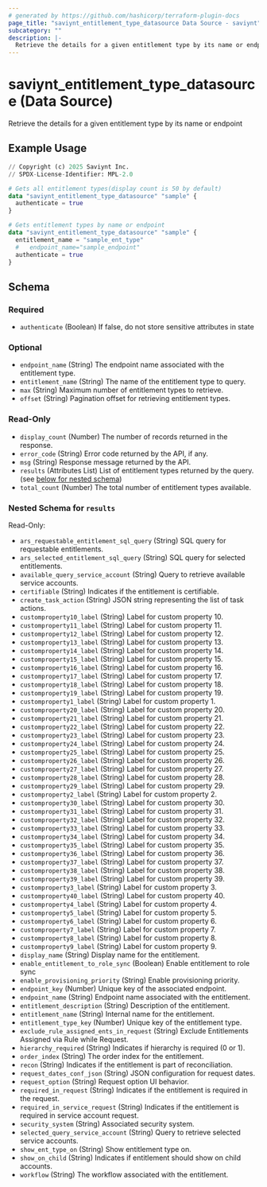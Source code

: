 ```yaml
---
# generated by https://github.com/hashicorp/terraform-plugin-docs
page_title: "saviynt_entitlement_type_datasource Data Source - saviynt"
subcategory: ""
description: |-
  Retrieve the details for a given entitlement type by its name or endpoint
---
```


# saviynt_entitlement_type_datasource (Data Source)

Retrieve the details for a given entitlement type by its name or endpoint

## Example Usage

```terraform
// Copyright (c) 2025 Saviynt Inc.
// SPDX-License-Identifier: MPL-2.0

# Gets all entitlement types(display count is 50 by default)
data "saviynt_entitlement_type_datasource" "sample" {
  authenticate = true
}

# Gets entitlement types by name or endpoint
data "saviynt_entitlement_type_datasource" "sample" {
  entitlement_name = "sample_ent_type"
  #   endpoint_name="sample_endpoint"
  authenticate = true
}
```

<!-- schema generated by tfplugindocs -->
## Schema

### Required

- `authenticate` (Boolean) If false, do not store sensitive attributes in state

### Optional

- `endpoint_name` (String) The endpoint name associated with the entitlement type.
- `entitlement_name` (String) The name of the entitlement type to query.
- `max` (String) Maximum number of entitlement types to retrieve.
- `offset` (String) Pagination offset for retrieving entitlement types.

### Read-Only

- `display_count` (Number) The number of records returned in the response.
- `error_code` (String) Error code returned by the API, if any.
- `msg` (String) Response message returned by the API.
- `results` (Attributes List) List of entitlement types returned by the query. (see [below for nested schema](#nestedatt--results))
- `total_count` (Number) The total number of entitlement types available.

<a id="nestedatt--results"></a>
### Nested Schema for `results`

Read-Only:

- `ars_requestable_entitlement_sql_query` (String) SQL query for requestable entitlements.
- `ars_selected_entitlement_sql_query` (String) SQL query for selected entitlements.
- `available_query_service_account` (String) Query to retrieve available service accounts.
- `certifiable` (String) Indicates if the entitlement is certifiable.
- `create_task_action` (String) JSON string representing the list of task actions.
- `customproperty10_label` (String) Label for custom property 10.
- `customproperty11_label` (String) Label for custom property 11.
- `customproperty12_label` (String) Label for custom property 12.
- `customproperty13_label` (String) Label for custom property 13.
- `customproperty14_label` (String) Label for custom property 14.
- `customproperty15_label` (String) Label for custom property 15.
- `customproperty16_label` (String) Label for custom property 16.
- `customproperty17_label` (String) Label for custom property 17.
- `customproperty18_label` (String) Label for custom property 18.
- `customproperty19_label` (String) Label for custom property 19.
- `customproperty1_label` (String) Label for custom property 1.
- `customproperty20_label` (String) Label for custom property 20.
- `customproperty21_label` (String) Label for custom property 21.
- `customproperty22_label` (String) Label for custom property 22.
- `customproperty23_label` (String) Label for custom property 23.
- `customproperty24_label` (String) Label for custom property 24.
- `customproperty25_label` (String) Label for custom property 25.
- `customproperty26_label` (String) Label for custom property 26.
- `customproperty27_label` (String) Label for custom property 27.
- `customproperty28_label` (String) Label for custom property 28.
- `customproperty29_label` (String) Label for custom property 29.
- `customproperty2_label` (String) Label for custom property 2.
- `customproperty30_label` (String) Label for custom property 30.
- `customproperty31_label` (String) Label for custom property 31.
- `customproperty32_label` (String) Label for custom property 32.
- `customproperty33_label` (String) Label for custom property 33.
- `customproperty34_label` (String) Label for custom property 34.
- `customproperty35_label` (String) Label for custom property 35.
- `customproperty36_label` (String) Label for custom property 36.
- `customproperty37_label` (String) Label for custom property 37.
- `customproperty38_label` (String) Label for custom property 38.
- `customproperty39_label` (String) Label for custom property 39.
- `customproperty3_label` (String) Label for custom property 3.
- `customproperty40_label` (String) Label for custom property 40.
- `customproperty4_label` (String) Label for custom property 4.
- `customproperty5_label` (String) Label for custom property 5.
- `customproperty6_label` (String) Label for custom property 6.
- `customproperty7_label` (String) Label for custom property 7.
- `customproperty8_label` (String) Label for custom property 8.
- `customproperty9_label` (String) Label for custom property 9.
- `display_name` (String) Display name for the entitlement.
- `enable_entitlement_to_role_sync` (Boolean) Enable entitlement to role sync
- `enable_provisioning_priority` (String) Enable provisioning priority.
- `endpoint_key` (Number) Unique key of the associated endpoint.
- `endpoint_name` (String) Endpoint name associated with the entitlement.
- `entitlement_description` (String) Description of the entitlement.
- `entitlement_name` (String) Internal name for the entitlement.
- `entitlement_type_key` (Number) Unique key of the entitlement type.
- `exclude_rule_assigned_ents_in_request` (String) Exclude Entitlements Assigned via Rule while Request.
- `hierarchy_required` (String) Indicates if hierarchy is required (0 or 1).
- `order_index` (String) The order index for the entitlement.
- `recon` (String) Indicates if the entitlement is part of reconciliation.
- `request_dates_conf_json` (String) JSON configuration for request dates.
- `request_option` (String) Request option UI behavior.
- `required_in_request` (String) Indicates if the entitlement is required in the request.
- `required_in_service_request` (String) Indicates if the entitlement is required in service account request.
- `security_system` (String) Associated security system.
- `selected_query_service_account` (String) Query to retrieve selected service accounts.
- `show_ent_type_on` (String) Show entitlement type on.
- `show_on_child` (String) Indicates if entitlement should show on child accounts.
- `workflow` (String) The workflow associated with the entitlement.
